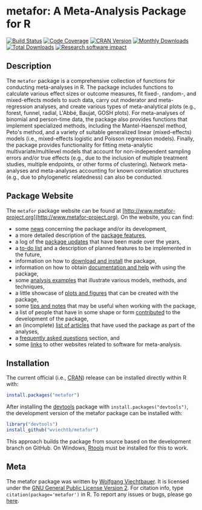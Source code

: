 metafor: A Meta-Analysis Package for R
======================================

[![Build Status](https://travis-ci.org/wviechtb/metafor.svg?branch=master)](https://travis-ci.org/wviechtb/metafor)
[![Code Coverage](https://img.shields.io/codecov/c/github/wviechtb/metafor.svg)](https://codecov.io/github/wviechtb/metafor?branch=master)
[![CRAN Version](http://www.r-pkg.org/badges/version/metafor)](http://cran.rstudio.com/web/packages/metafor)
[![Monthly Downloads](http://cranlogs.r-pkg.org/badges/metafor)](http://cranlogs.r-pkg.org/badges/metafor)
[![Total Downloads](http://cranlogs.r-pkg.org/badges/grand-total/metafor)](http://cranlogs.r-pkg.org/badges/grand-total/metafor)
[![Research software impact](http://depsy.org/api/package/cran/metafor/badge.svg)](http://depsy.org/package/r/metafor)

## Description

The `metafor` package is a comprehensive collection of functions for conducting meta-analyses in R. The package includes functions to calculate various effect sizes or outcome measures, fit fixed-, random-, and mixed-effects models to such data, carry out moderator and meta-regression analyses, and create various types of meta-analytical plots (e.g., forest, funnel, radial, L'Abbé, Baujat, GOSH plots). For meta-analyses of binomial and person-time data, the package also provides functions that implement specialized methods, including the Mantel-Haenszel method, Peto's method, and a variety of suitable generalized linear (mixed-effects) models (i.e., mixed-effects logistic and Poisson regression models). Finally, the package provides functionality for fitting meta-analytic multivariate/multilevel models that account for non-independent sampling errors and/or true effects (e.g., due to the inclusion of multiple treatment studies, multiple endpoints, or other forms of clustering). Network meta-analyses and meta-analyses accounting for known correlation structures (e.g., due to phylogenetic relatedness) can also be conducted.

## Package Website

The `metafor` package website can be found at [http://www.metafor-project.org](http://www.metafor-project.org). On the website, you can find:

* some [news](http://www.metafor-project.org/doku.php/news) concerning the package and/or its development,
* a more detailed description of the [package features](http://www.metafor-project.org/doku.php/features),
* a log of the [package updates](http://www.metafor-project.org/doku.php/updates) that have been made over the years,
* a [to-do list](http://www.metafor-project.org/doku.php/todo) and a description of planned features to be implemented in the future,
* information on how to [download and install](http://www.metafor-project.org/doku.php/installation) the package,
* information on how to obtain [documentation and help](http://www.metafor-project.org/doku.php/help) with using the package,
* some [analysis examples](http://www.metafor-project.org/doku.php/analyses) that illustrate various models, methods, and techniques,
* a little showcase of [plots and figures](http://www.metafor-project.org/doku.php/plots) that can be created with the package,
* some [tips and notes](http://www.metafor-project.org/doku.php/tips) that may be useful when working with the package,
* a list of people that have in some shape or form [contributed](http://www.metafor-project.org/doku.php/contributors) to the development of the package,
* an (incomplete) [list of articles](http://www.metafor-project.org/doku.php/articles) that have used the package as part of the analyses,
* a [frequently asked questions](http://www.metafor-project.org/doku.php/faq) section, and
* some [links](http://www.metafor-project.org/doku.php/links) to other websites related to software for meta-analysis.

## Installation

The current official (i.e., [CRAN](https://cran.r-project.org/package=metafor)) release can be installed directly within R with:
```r
install.packages("metafor")
```

After installing the [devtools](https://cran.r-project.org/package=devtools) package with ```install.packages("devtools")```, the development version of the metafor package can be installed with:
```r
library("devtools")
install_github("wviechtb/metafor")
```
This approach builds the package from source based on the development branch on GitHub. On Windows, [Rtools](http://cran.r-project.org/bin/windows/Rtools/) must be installed for this to work.

## Meta

The metafor package was written by [Wolfgang Viechtbauer](http://www.wvbauer.com/). It is licensed under the [GNU General Public License Version 2](http://www.gnu.org/licenses/old-licenses/gpl-2.0.txt). For citation info, type `citation(package='metafor')` in R. To report any issues or bugs, please go [here](https://github.com/wviechtb/metafor/issues).
